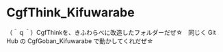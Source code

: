 # CgfThink_Kifuwarabe
（＾ｑ＾）CgfThinkを、きふわらべに改造したフォルダーだぜ☆　同じく Git Hub の CgfGoban_Kifuwarabe で動かしてくれだぜ☆
